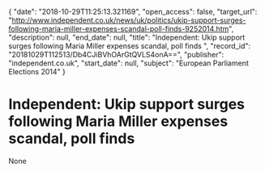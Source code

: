 {
  "date": "2018-10-29T11:25:13.321169", 
  "open_access": false, 
  "target_url": "http://www.independent.co.uk/news/uk/politics/ukip-support-surges-following-maria-miller-expenses-scandal-poll-finds-9252014.htm", 
  "description": null, 
  "end_date": null, 
  "title": "Independent:  Ukip support surges following Maria Miller expenses scandal, poll finds ", 
  "record_id": "20181029T112513/Db4CJiBVhOArGtQVLS4onA==", 
  "publisher": "independent.co.uk", 
  "start_date": null, 
  "subject": "European Parliament Elections 2014"
}

# Independent:  Ukip support surges following Maria Miller expenses scandal, poll finds 

None